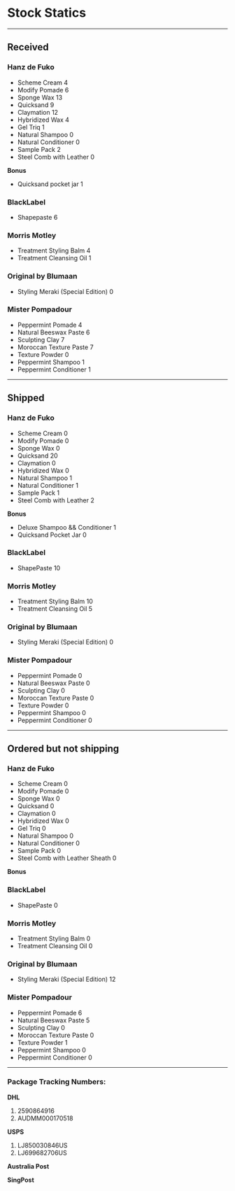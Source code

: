 Stock Statics
=============

-------------------------------------------------------------------------------

Received
--------

### Hanz de Fuko ###

  * Scheme Cream                             4
  * Modify Pomade                            6
  * Sponge Wax                               13
  * Quicksand                                9
  * Claymation                               12
  * Hybridized Wax                           4
  * Gel Triq                                 1
  * Natural Shampoo                          0
  * Natural Conditioner                      0
  * Sample Pack                              2
  * Steel Comb with Leather                  0

**Bonus**

  * Quicksand pocket jar                     1

### BlackLabel ###

  * Shapepaste                               6

### Morris Motley ###

  * Treatment Styling Balm                   4
  * Treatment Cleansing Oil                  1

### Original by Blumaan ###

 * Styling Meraki (Special Edition)          0

### Mister Pompadour ###

 * Peppermint Pomade                         4
 * Natural Beeswax Paste                     6
 * Sculpting Clay                            7
 * Moroccan Texture Paste                    7
 * Texture Powder                            0
 * Peppermint Shampoo                        1
 * Peppermint Conditioner                    1

-------------------------------------------------------------------------------

Shipped
-------

### Hanz de Fuko ###

  * Scheme Cream                             0
  * Modify Pomade                            0
  * Sponge Wax                               0
  * Quicksand                                20
  * Claymation                               0
  * Hybridized Wax                           0
  * Natural Shampoo                          1
  * Natural Conditioner                      1
  * Sample Pack                              1
  * Steel Comb with Leather                  2

**Bonus**

  * Deluxe Shampoo && Conditioner            1
  * Quicksand Pocket Jar                     0


### BlackLabel ###

  * ShapePaste                               10


### Morris Motley ###

  * Treatment Styling Balm                   10
  * Treatment Cleansing Oil                  5


### Original by Blumaan ###

  * Styling Meraki (Special Edition)         0

### Mister Pompadour ###

 * Peppermint Pomade                         0
 * Natural Beeswax Paste                     0
 * Sculpting Clay                            0
 * Moroccan Texture Paste                    0
 * Texture Powder                            0
 * Peppermint Shampoo                        0
 * Peppermint Conditioner                    0

-------------------------------------------------------------------------------

Ordered but not shipping
------------------------

### Hanz de Fuko ###

  * Scheme Cream                             0
  * Modify Pomade                            0
  * Sponge Wax                               0
  * Quicksand                                0
  * Claymation                               0
  * Hybridized Wax                           0
  * Gel Triq                                 0
  * Natural Shampoo                          0
  * Natural Conditioner                      0
  * Sample Pack                              0
  * Steel Comb with Leather Sheath           0

**Bonus**


### BlackLabel ###

  * ShapePaste                               0


### Morris Motley ###

  * Treatment Styling Balm                   0
  * Treatment Cleansing Oil                  0


### Original by Blumaan ###

  * Styling Meraki (Special Edition)         12

### Mister Pompadour ###

 * Peppermint Pomade                         6
 * Natural Beeswax Paste                     5
 * Sculpting Clay                            0
 * Moroccan Texture Paste                    0
 * Texture Powder                            1
 * Peppermint Shampoo                        0
 * Peppermint Conditioner                    0

-------------------------------------------------------------------------------

### Package Tracking Numbers:

**DHL**

1. 2590864916
2. AUDMM000170518

**USPS**

1. LJ850030846US
2. LJ699682706US

**Australia Post**

**SingPost**
